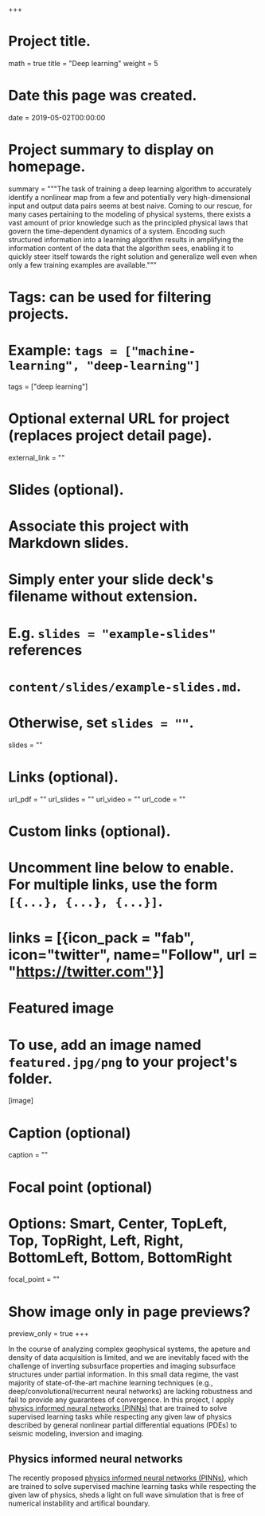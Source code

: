 +++
# Project title.
math = true
title = "Deep learning"
weight = 5

# Date this page was created.
date = 2019-05-02T00:00:00

# Project summary to display on homepage.
summary = """The task of training a deep learning algorithm to accurately identify a nonlinear map from a few and potentially very high-dimensional input and output data pairs seems at best naive. Coming to our rescue, for many cases pertaining to the modeling of physical systems, there exists a vast amount of prior knowledge such as the principled physical laws that govern the time-dependent dynamics of a system. Encoding such structured information into a learning algorithm results in amplifying the information content of the data that the algorithm sees, enabling it to quickly steer itself towards the right solution and generalize well even when only a few training examples are available."""

# Tags: can be used for filtering projects.
# Example: `tags = ["machine-learning", "deep-learning"]`
tags = ["deep learning"]

# Optional external URL for project (replaces project detail page).
external_link = ""

# Slides (optional).
#   Associate this project with Markdown slides.
#   Simply enter your slide deck's filename without extension.
#   E.g. `slides = "example-slides"` references
#   `content/slides/example-slides.md`.
#   Otherwise, set `slides = ""`.
slides = ""

# Links (optional).
url_pdf = ""
url_slides = ""
url_video = ""
url_code = ""

# Custom links (optional).
#   Uncomment line below to enable. For multiple links, use the form `[{...}, {...}, {...}]`.
# links = [{icon_pack = "fab", icon="twitter", name="Follow", url = "https://twitter.com"}]

# Featured image
# To use, add an image named `featured.jpg/png` to your project's folder.
[image]
  # Caption (optional)
  caption = ""

  # Focal point (optional)
  # Options: Smart, Center, TopLeft, Top, TopRight, Left, Right, BottomLeft, Bottom, BottomRight
  focal_point = ""

  # Show image only in page previews?
  preview_only = true
+++

In the course of analyzing complex geophysical systems, the apeture and density of data acquisition is limited, and we are inevitably faced with the challenge of inverting subsurface properties and imaging subsurface structures under partial information. In this small data regime, the vast majority of state-of-the-art machine learning techniques (e.g., deep/convolutional/recurrent neural networks) are lacking robustness and fail to provide any guarantees of convergence. In this project, I apply [physics informed neural networks (PINNs)](https://maziarraissi.github.io/research/1_physics_informed_neural_networks/) that are trained to solve supervised learning tasks while respecting any given law of physics described by general nonlinear partial differential equations (PDEs) to seismic modeling, inversion and imaging. 

## Physics informed neural networks

The recently proposed [physics informed neural networks (PINNs)](https://maziarraissi.github.io/research/1_physics_informed_neural_networks/), which are trained to solve supervised machine learning tasks while respecting the given law of physics, sheds a light on full wave simulation that is free of numerical instability and artifical boundary.
